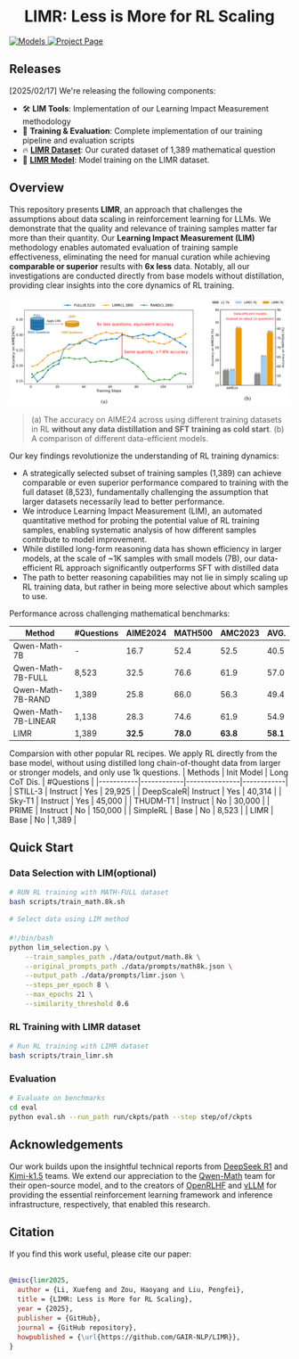<div align="center">

# LIMR: Less is More for RL Scaling

</div>



<a href="https://huggingface.co/GAIR/LIMR/tree/main" target="_blank">
    <img alt="Models" src="https://img.shields.io/badge/🤗-HuggingFace Repo-blue" />
</a>
<a href="https://gair-nlp.github.io/LIMR/" target="_blank">
<img alt="Project Page" src="https://img.shields.io/badge/🧪-Project Page-blue" />
</a>

## Releases

[2025/02/17] We're releasing the following components:

- 🛠️ **LIM Tools**: Implementation of our Learning Impact Measurement methodology
- 🚀 **Training & Evaluation**: Complete implementation of our training pipeline and evaluation scripts
- 🔥 **[LIMR Dataset](https://huggingface.co/datasets/GAIR/LIMR)**: Our curated dataset of 1,389 mathematical question
- 🤖 **[LIMR Model](https://huggingface.co/GAIR/LIMR)**: Model training on the LIMR dataset.

## Overview

This repository presents **LIMR**, an approach that challenges the assumptions about data scaling in reinforcement learning for LLMs. We demonstrate that the quality and relevance of training samples matter far more than their quantity. Our **Learning Impact Measurement (LIM)** methodology enables automated evaluation of training sample effectiveness, eliminating the need for manual curation while achieving **comparable or superior** results with **6x less** data. Notably, all our investigations are conducted directly from base models without distillation, providing clear insights into the core dynamics of RL training.



<div align="center">
<img src="assets/main.png" width="700" alt="simplelr-reaoning-intro-figure_00">
</div>

> (a) The accuracy on AIME24 across using different training datasets in RL **without any data distillation and SFT training as cold start**. (b) A comparison of different data-efficient models.



Our key findings revolutionize the understanding of RL training dynamics:

- A strategically selected subset of training samples (1,389) can achieve comparable or even superior performance compared to training with the full dataset (8,523), fundamentally challenging the assumption that larger datasets necessarily lead to better performance.
- We introduce Learning Impact Measurement (LIM), an automated quantitative method for probing the potential value of RL training samples, enabling systematic analysis of how different samples contribute to model improvement.
- While distilled long-form reasoning data has shown efficiency in larger models, at the scale of ~1K samples with small models (7B), our data-efficient RL approach significantly outperforms SFT with distilled data
- The path to better reasoning capabilities may not lie in simply scaling up RL training data, but rather in being more selective about which samples to use.


Performance across challenging mathematical benchmarks:

| Method | #Questions | AIME2024 | MATH500 | AMC2023 | AVG. |
|--------|------------|-----------|----------|-----------|-------|
| Qwen-Math-7B | - | 16.7 | 52.4 | 52.5 | 40.5 |
| Qwen-Math-7B-FULL | 8,523 | 32.5 | 76.6 | 61.9 | 57.0 |
| Qwen-Math-7B-RAND | 1,389 | 25.8 | 66.0 | 56.3 | 49.4 |
| Qwen-Math-7B-LINEAR | 1,138 | 28.3 | 74.6 | 61.9 | 54.9 |
| LIMR | 1,389 | **32.5** | **78.0** | **63.8** | **58.1** |

Comparsion with other popular RL recipes. We apply RL directly from the base model, without using distilled long chain-of-thought data from larger or stronger models, and only use 1k questions.
| Methods   | Init Model | Long CoT Dis. | #Questions |
|-----------|------------|---------------|------------|
| STILL-3   | Instruct   | Yes           | 29,925        |
| DeepScaleR| Instruct   | Yes           | 40,314        |
| Sky-T1    | Instruct   | Yes           | 45,000        |
| THUDM-T1  | Instruct   | No            | 30,000        |
| PRIME     | Instruct   | No            | 150,000       |
| SimpleRL  | Base       | No            | 8,523         |
| LIMR      | Base       | No            | 1,389         |


## Quick Start

### Data Selection with LIM(optional)

```bash
# RUN RL training with MATH-FULL dataset
bash scripts/train_math.8k.sh
```

```bash
# Select data using LIM method

#!/bin/bash
python lim_selection.py \
    --train_samples_path ./data/output/math.8k \
    --original_prompts_path ./data/prompts/math8k.json \
    --output_path ./data/prompts/limr.json \
    --steps_per_epoch 8 \
    --max_epochs 21 \
    --similarity_threshold 0.6
```

### RL Training with LIMR dataset

```bash
# Run RL training with LIMR dataset
bash scripts/train_limr.sh
```

### Evaluation

```bash
# Evaluate on benchmarks
cd eval
python eval.sh --run_path run/ckpts/path --step step/of/ckpts
```

## Acknowledgements

Our work builds upon the insightful technical reports from [DeepSeek R1](https://github.com/deepseek-ai/DeepSeek-R1) and [Kimi-k1.5](https://github.com/MoonshotAI/Kimi-k1.5) teams. We extend our appreciation to the [Qwen-Math](https://github.com/QwenLM/Qwen2.5-Math) team for their open-source model, and to the creators of [OpenRLHF](https://github.com/OpenRLHF/OpenRLHF) and [vLLM](https://github.com/vllm-project/vllm) for providing the essential reinforcement learning framework and inference infrastructure, respectively, that enabled this research.

## Citation

If you find this work useful, please cite our paper:

```bibtex

@misc{limr2025,
  author = {Li, Xuefeng and Zou, Haoyang and Liu, Pengfei},
  title = {LIMR: Less is More for RL Scaling},
  year = {2025},
  publisher = {GitHub},
  journal = {GitHub repository},
  howpublished = {\url{https://github.com/GAIR-NLP/LIMR}},
}
```


